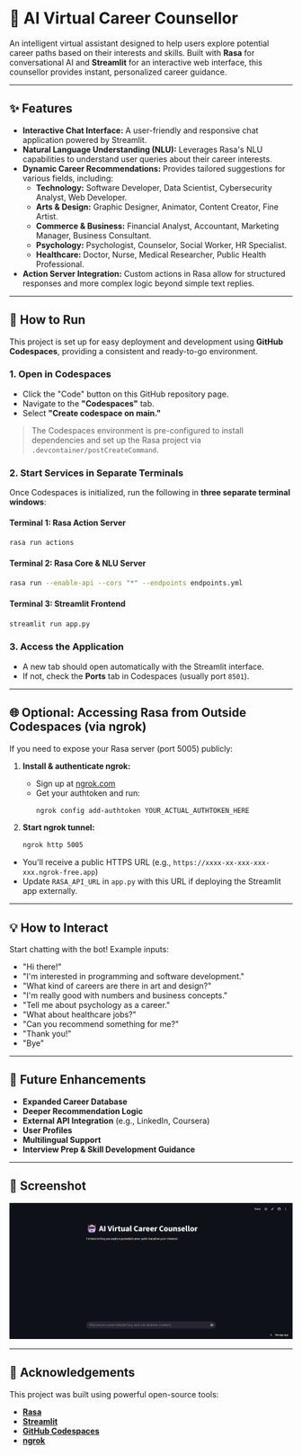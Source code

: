 
# 🤖 AI Virtual Career Counsellor

An intelligent virtual assistant designed to help users explore potential career paths based on their interests and skills. Built with **Rasa** for conversational AI and **Streamlit** for an interactive web interface, this counsellor provides instant, personalized career guidance.

---

## ✨ Features

- **Interactive Chat Interface:** A user-friendly and responsive chat application powered by Streamlit.
- **Natural Language Understanding (NLU):** Leverages Rasa's NLU capabilities to understand user queries about their career interests.
- **Dynamic Career Recommendations:** Provides tailored suggestions for various fields, including:
  - **Technology:** Software Developer, Data Scientist, Cybersecurity Analyst, Web Developer.
  - **Arts & Design:** Graphic Designer, Animator, Content Creator, Fine Artist.
  - **Commerce & Business:** Financial Analyst, Accountant, Marketing Manager, Business Consultant.
  - **Psychology:** Psychologist, Counselor, Social Worker, HR Specialist.
  - **Healthcare:** Doctor, Nurse, Medical Researcher, Public Health Professional.
- **Action Server Integration:** Custom actions in Rasa allow for structured responses and more complex logic beyond simple text replies.

---

## 🚀 How to Run

This project is set up for easy deployment and development using **GitHub Codespaces**, providing a consistent and ready-to-go environment.

### 1. Open in Codespaces

- Click the "Code" button on this GitHub repository page.
- Navigate to the **"Codespaces"** tab.
- Select **"Create codespace on main."**

> The Codespaces environment is pre-configured to install dependencies and set up the Rasa project via `.devcontainer/postCreateCommand`.

### 2. Start Services in Separate Terminals

Once Codespaces is initialized, run the following in **three separate terminal windows**:

#### Terminal 1: Rasa Action Server
```bash
rasa run actions
```

#### Terminal 2: Rasa Core & NLU Server
```bash
rasa run --enable-api --cors "*" --endpoints endpoints.yml
```

#### Terminal 3: Streamlit Frontend
```bash
streamlit run app.py
```

### 3. Access the Application

- A new tab should open automatically with the Streamlit interface.
- If not, check the **Ports** tab in Codespaces (usually port `8501`).

---

## 🌐 Optional: Accessing Rasa from Outside Codespaces (via ngrok)

If you need to expose your Rasa server (port 5005) publicly:

1. **Install & authenticate ngrok:**
   - Sign up at [ngrok.com](https://dashboard.ngrok.com/signup)
   - Get your authtoken and run:
     ```bash
     ngrok config add-authtoken YOUR_ACTUAL_AUTHTOKEN_HERE
     ```

2. **Start ngrok tunnel:**
   ```bash
   ngrok http 5005
   ```

- You'll receive a public HTTPS URL (e.g., `https://xxxx-xx-xxx-xxx-xxx.ngrok-free.app`)
- Update `RASA_API_URL` in `app.py` with this URL if deploying the Streamlit app externally.

---

## 💡 How to Interact

Start chatting with the bot! Example inputs:

- "Hi there!"
- "I'm interested in programming and software development."
- "What kind of careers are there in art and design?"
- "I'm really good with numbers and business concepts."
- "Tell me about psychology as a career."
- "What about healthcare jobs?"
- "Can you recommend something for me?"
- "Thank you!"
- "Bye"

---

## 🔮 Future Enhancements

- **Expanded Career Database**
- **Deeper Recommendation Logic**
- **External API Integration** (e.g., LinkedIn, Coursera)
- **User Profiles**
- **Multilingual Support**
- **Interview Prep & Skill Development Guidance**

---

## 📸 Screenshot

![AI Virtual Career Counsellor App Interface](assets/img.png)

---

## 🙏 Acknowledgements

This project was built using powerful open-source tools:

- [**Rasa**](https://rasa.com/)
- [**Streamlit**](https://streamlit.io/)
- [**GitHub Codespaces**](https://github.com/features/codespaces)
- [**ngrok**](https://ngrok.com/)
